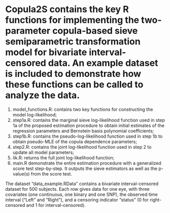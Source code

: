 # Copula2S contains the key R functions for implementing the two-parameter copula-based sieve semiparametric transformation model for bivariate interval-censored data. An example dataset is included to demonstrate how these functions can be called to analyze the data.
1.	model_functions.R: contains two key functions for constructing the model log-likelihood;
2.	step1a.R: contains the marginal sieve log-likelihood function used in step 1a of the proposed estimation procedure to obtain initial estimates of the regression parameters and Bernstein basis polynomial coefficients;
3.	step1b.R: contains the pseudo-log-likelihood function used in step 1b to obtain pseudo-MLE of the copula dependence parameters;
4.	step2.R: contains the joint log-likelihood function used in step 2 to update all model parameters;
5.	lik.R: returns the full joint log-likelihood function;
6.	main.R demonstrate the entire estimation procedure with a generalized score test step-by-step. It outputs the sieve estimators as well as the p-value(s) from the score test.

The dataset “data_example.RData” contains a bivariate interval-censored dataset for 500 subjects. Each row gives data for one eye, with three covariates (one continuous, one binary and one SNP), the observed time interval (“Left” and “Right”), and a censoring indicator “status” (0 for right-censored and 1 for interval-censored).
